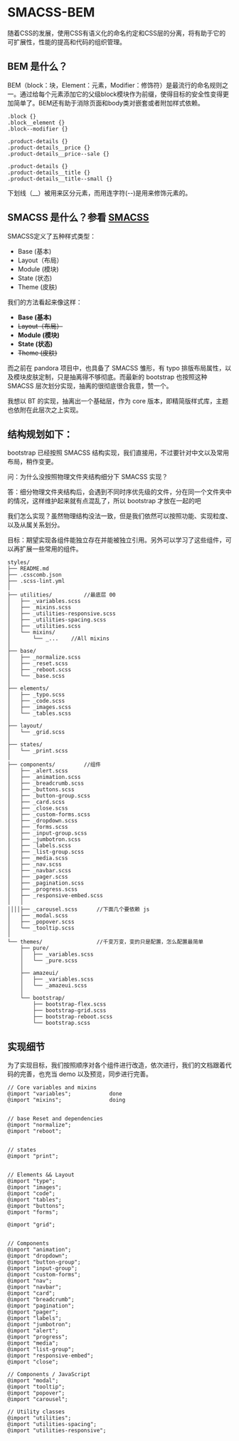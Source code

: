 # SMACSS-BEM

随着CSS的发展，使用CSS有语义化的命名约定和CSS层的分离，将有助于它的可扩展性，性能的提高和代码的组织管理。

## BEM 是什么？

BEM（block：块，Element：元素，Modifier：修饰符）是最流行的命名规则之一。通过给每个元素添加它的父级block模块作为前缀，使得目标的安全性变得更加简单了。BEM还有助于消除页面和body类对嵌套或者附加样式依赖。

```
.block {}
.block__element {}
.block--modifier {}

.product-details {}
.product-details__price {}
.product-details__price--sale {}

.product-details {}
.product-details__title {}
.product-details__title--small {}
```

下划线（__）被用来区分元素，而用连字符(--)是用来修饰元素的。

## SMACSS 是什么？参看 [SMACSS](https://smacss.com/)

SMACSS定义了五种样式类型：

- Base (基本)
- Layout（布局）
- Module (模块)
- State (状态)
- Theme (皮肤)


我们的方法看起来像这样：

- __Base (基本)__
- <del>Layout（布局）</del>
- __Module (模块)__
- __State (状态)__
- <del>Theme (皮肤)</del>

而之前在 pandora 项目中，也具备了 SMACSS 雏形，有 typo 排版布局属性，以及模块皮肤定制，只是抽离得不够彻底。而最新的 bootstrap 也按照这种 SMACSS 层次划分实现，抽离的很彻底很合我意，赞一个。


我想以 BT 的实现，抽离出一个基础层，作为 core 版本，即精简版样式库，主题也依附在此层次之上实现。


## 结构规划如下：

bootstrap 已经按照 SMACSS 结构实现，我们直接用，不过要针对中文以及常用布局，稍作变更。

问：为什么没按照物理文件夹结构细分下 SMACSS 实现？

答：细分物理文件夹结构后，会遇到不同时序优先级的文件，分在同一个文件夹中的情况，这样维护起来就有点混乱了，所以 bootstrap 才放在一起的吧

我们怎么实现？虽然物理结构没法一致，但是我们依然可以按照功能、实现粒度、以及从属关系划分。

目标：期望实现各组件能独立存在并能被独立引用。另外可以学习了这些组件，可以再扩展一些常用的组件。

```
styles/
├── README.md
├── .csscomb.json
├── .scss-lint.yml
│
├── utilities/          //最底层 00
│   ├── _variables.scss
│   ├── _mixins.scss
│   ├── _utilities-responsive.scss
│   ├── _utilities-spacing.scss
│   ├── _utilities.scss
│   └── mixins/
│       └── _...    //All mixins
│
├── base/
│   ├── _normalize.scss
│   ├── _reset.scss
│   ├── _reboot.scss
│   └── _base.scss
│
├── elements/
│   ├── _typo.scss
│   ├── _code.scss
│   ├── _images.scss
│   └── _tables.scss
│
├── layout/
│   └── _grid.scss
│
├── states/
│   └── _print.scss
│
├── components/         //组件
│   ├── _alert.scss
│   ├── _animation.scss
│   ├── _breadcrumb.scss
│   ├── _buttons.scss
│   ├── _button-group.scss
│   ├── _card.scss
│   ├── _close.scss
│   ├── _custom-forms.scss
│   ├── _dropdown.scss
│   ├── _forms.scss
│   ├── _input-group.scss
│   ├── _jumbotron.scss
│   ├── _labels.scss
│   ├── _list-group.scss
│   ├── _media.scss
│   ├── _nav.scss
│   ├── _navbar.scss
│   ├── _pager.scss
│   ├── _pagination.scss
│   ├── _progress.scss
│   ├── _responsive-embed.scss
│   │ 
││││├── _carousel.scss      //下面几个要依赖 js
│   ├── _modal.scss
│   ├── _popover.scss
│   └── _tooltip.scss
│
└── themes/                 //千变万变，变的只是配置，怎么配置最简单
    ├── pure/
    │   ├── _variables.scss
    │   └── _pure.scss
    │
    ├── amazeui/
    │   ├── _variables.scss
    │   └── _amazeui.scss
    │
    └── bootstrap/
        ├── bootstrap-flex.scss
        ├── bootstrap-grid.scss
        ├── bootstrap-reboot.scss
        └── bootstrap.scss
```

## 实现细节

为了实现目标，我们按照顺序对各个组件进行改造，依次进行，我们的文档跟着代码的完善，也充当 demo 以及预览，同步进行完善。

```
// Core variables and mixins
@import "variables";            done
@import "mixins";               doing


// base Reset and dependencies
@import "normalize";            
@import "reboot";               


// states
@import "print";                


// Elements && Layout
@import "type";                 
@import "images";               
@import "code";                 
@import "tables";               
@import "buttons";              
@import "forms";                

@import "grid";                 


// Components
@import "animation";            
@import "dropdown";             
@import "button-group";         
@import "input-group";          
@import "custom-forms";         
@import "nav";                  
@import "navbar";               
@import "card";                 
@import "breadcrumb";           
@import "pagination";           
@import "pager";                
@import "labels";               
@import "jumbotron";            
@import "alert";                
@import "progress";             
@import "media";                
@import "list-group";           
@import "responsive-embed";     
@import "close";                

// Components / JavaScript
@import "modal";                
@import "tooltip";              
@import "popover";              
@import "carousel";             

// Utility classes
@import "utilities";            
@import "utilities-spacing";    
@import "utilities-responsive"; 
```
